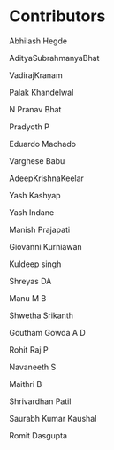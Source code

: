 # Contributors

Abhilash Hegde

AdityaSubrahmanyaBhat

VadirajKranam

Palak Khandelwal

N Pranav Bhat

Pradyoth P

Eduardo Machado

Varghese Babu

AdeepKrishnaKeelar

Yash Kashyap

Yash Indane  

Manish Prajapati  

Giovanni Kurniawan    

Kuldeep singh

Shreyas DA

Manu M B

Shwetha Srikanth

Goutham Gowda A D
 
Rohit Raj P 

Navaneeth S

Maithri B  

Shrivardhan Patil  

Saurabh Kumar Kaushal

Romit Dasgupta

